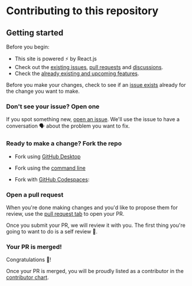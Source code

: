 # Contributing to this repository

## Getting started

Before you begin:

- This site is powered ⚡ by React.js
- Check out the [existing issues](https://github.com/yashash1511/yashash1511.github.io/issues), [pull requests](https://github.com/yashash1511/yashash1511.github.io/pulls) and [discussions](https://github.com/yashash1511/yashash1511.github.io/discussions).
- Check the [already existing and upcoming features](https://github.com/yashash1511/yashash1511.github.io#features).

Before you make your changes, check to see if an [issue exists](https://github.com/yashash1511/yashash1511.github.io/issues) already for the change you want to make.

### Don't see your issue? Open one

If you spot something new, [open an issue](https://github.com/yashash1511/yashash1511.github.io/issues/new/choose). We'll use the issue to have a conversation 🗣 about the problem you want to fix.

### Ready to make a change? Fork the repo

- Fork using [GitHub Desktop](https://docs.github.com/en/desktop/installing-and-configuring-github-desktop/getting-started-with-github-desktop)

- Fork using the [command line](https://docs.github.com/en/get-started/quickstart/fork-a-repo#cloning-your-forked-repository)

- Fork with [GitHub Codespaces](https://github.com/features/codespaces):

### Open a pull request

When you're done making changes and you'd like to propose them for review, use the [pull request tab](https://github.com/yashash1511/yashash1511.github.io/pulls) to open your PR.

Once you submit your PR, we will review it with you. The first thing you're going to want to do is a self review 🧾.

### Your PR is merged!

Congratulations 🎊!

Once your PR is merged, you will be proudly listed as a contributor in the [contributor chart](https://github.com/yashash1511/yashash1511.github.io/graphs/contributors).
